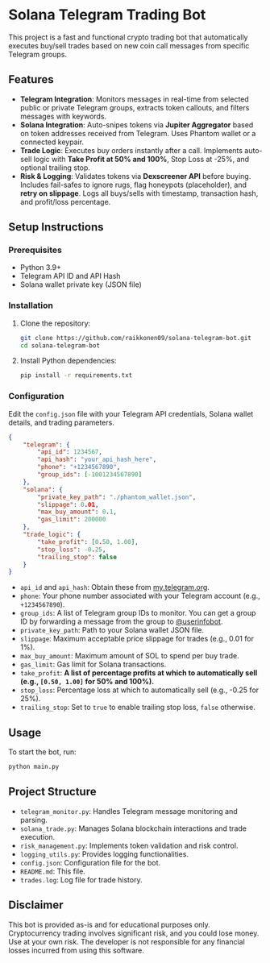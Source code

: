 # Solana Telegram Trading Bot

This project is a fast and functional crypto trading bot that automatically executes buy/sell trades based on new coin call messages from specific Telegram groups.

## Features

- **Telegram Integration**: Monitors messages in real-time from selected public or private Telegram groups, extracts token callouts, and filters messages with keywords.
- **Solana Integration**: Auto-snipes tokens via **Jupiter Aggregator** based on token addresses received from Telegram. Uses Phantom wallet or a connected keypair.
- **Trade Logic**: Executes buy orders instantly after a call. Implements auto-sell logic with **Take Profit at 50% and 100%**, Stop Loss at -25%, and optional trailing stop.
- **Risk & Logging**: Validates tokens via **Dexscreener API** before buying. Includes fail-safes to ignore rugs, flag honeypots (placeholder), and **retry on slippage**. Logs all buys/sells with timestamp, transaction hash, and profit/loss percentage.

## Setup Instructions

### Prerequisites

- Python 3.9+
- Telegram API ID and API Hash
- Solana wallet private key (JSON file)

### Installation

1. Clone the repository:
   ```bash
   git clone https://github.com/raikkonen09/solana-telegram-bot.git
   cd solana-telegram-bot
   ```

2. Install Python dependencies:
   ```bash
   pip install -r requirements.txt
   ```

### Configuration

Edit the `config.json` file with your Telegram API credentials, Solana wallet details, and trading parameters.

```json
{
    "telegram": {
        "api_id": 1234567, 
        "api_hash": "your_api_hash_here",
        "phone": "+1234567890",
        "group_ids": [-1001234567890] 
    },
    "solana": {
        "private_key_path": "./phantom_wallet.json",
        "slippage": 0.01,
        "max_buy_amount": 0.1,
        "gas_limit": 200000
    },
    "trade_logic": {
        "take_profit": [0.50, 1.00],
        "stop_loss": -0.25,
        "trailing_stop": false
    }
}
```

- `api_id` and `api_hash`: Obtain these from [my.telegram.org](https://my.telegram.org/).
- `phone`: Your phone number associated with your Telegram account (e.g., `+1234567890`).
- `group_ids`: A list of Telegram group IDs to monitor. You can get a group ID by forwarding a message from the group to [@userinfobot](https://t.me/userinfobot).
- `private_key_path`: Path to your Solana wallet JSON file.
- `slippage`: Maximum acceptable price slippage for trades (e.g., 0.01 for 1%).
- `max_buy_amount`: Maximum amount of SOL to spend per buy trade.
- `gas_limit`: Gas limit for Solana transactions.
- `take_profit`: **A list of percentage profits at which to automatically sell (e.g., `[0.50, 1.00]` for 50% and 100%).**
- `stop_loss`: Percentage loss at which to automatically sell (e.g., -0.25 for 25%).
- `trailing_stop`: Set to `true` to enable trailing stop loss, `false` otherwise.

## Usage

To start the bot, run:

```bash
python main.py
```

## Project Structure

- `telegram_monitor.py`: Handles Telegram message monitoring and parsing.
- `solana_trade.py`: Manages Solana blockchain interactions and trade execution.
- `risk_management.py`: Implements token validation and risk control.
- `logging_utils.py`: Provides logging functionalities.
- `config.json`: Configuration file for the bot.
- `README.md`: This file.
- `trades.log`: Log file for trade history.

## Disclaimer

This bot is provided as-is and for educational purposes only. Cryptocurrency trading involves significant risk, and you could lose money. Use at your own risk. The developer is not responsible for any financial losses incurred from using this software.


